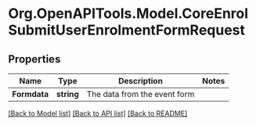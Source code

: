 # Org.OpenAPITools.Model.CoreEnrolSubmitUserEnrolmentFormRequest

## Properties

Name | Type | Description | Notes
------------ | ------------- | ------------- | -------------
**Formdata** | **string** | The data from the event form | 

[[Back to Model list]](../README.md#documentation-for-models) [[Back to API list]](../README.md#documentation-for-api-endpoints) [[Back to README]](../README.md)

